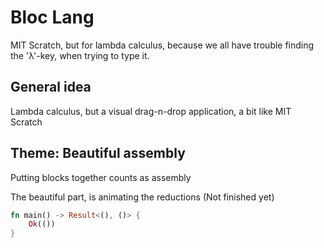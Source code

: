 
# Bloc Lang

MIT Scratch, but for lambda calculus, because we all have trouble finding the 'λ'-key, when trying to type it.

## General idea

Lambda calculus, but a visual drag-n-drop application, a bit like MIT Scratch

## Theme: Beautiful assembly

Putting blocks together counts as assembly

The beautiful part, is animating the reductions (Not finished yet)

```rs
fn main() -> Result<(), ()> {
    Ok(())
}
```
